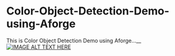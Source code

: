# Color-Object-Detection-Demo-using-Aforge
This is Color Object Detection Demo using Aforge...__
[![IMAGE ALT TEXT HERE](https://img.youtube.com/vi/BjRFINu8Lm8/0.jpg)](https://www.youtube.com/watch?v=BjRFINu8Lm8)
